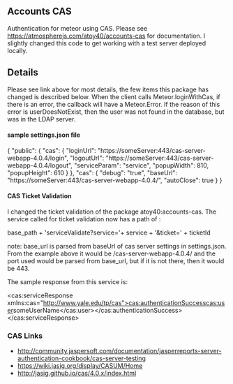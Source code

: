 ## Accounts CAS

Authentication for meteor using CAS.  Please see https://atmospherejs.com/atoy40/accounts-cas for documentation.  I slightly changed this code to get working with a test server deployed locally.

## Details

Please see link above for most details, the few items this package has changed is described below.  When the client calls Meteor.loginWithCas, if there is an error, the callback will have a Meteor.Error.  If the reason of this error is userDoesNotExist, then the user was not found in the database, but was in the LDAP server.

#### sample settings.json file

{
  "public": {
    "cas": {
      "loginUrl": "https://someServer:443/cas-server-webapp-4.0.4/login",
      "logoutUrl": "https://someServer:443/cas-server-webapp-4.0.4/logout",
      "serviceParam": "service",
      "popupWidth": 810,
      "popupHeight": 610
    }
  },
  "cas": {
    "debug": "true",
    "baseUrl": "https://someServer:443/cas-server-webapp-4.0.4/",
    "autoClose": true
  }
}

#### CAS Ticket Validation

I changed the ticket validation of the package atoy40:accounts-cas.  The service called for ticket validation now has a path of :

base_path + 'serviceValidate?service='+ service + '&ticket=' + ticketId

note:  base_url is parsed from baseUrl of cas server settings in settings.json.  From the example above it would be /cas-server-webapp-4.0.4/
and the port used would be parsed from base_url, but if it is not there, then it would be 443.

The sample response from this service is:

<cas:serviceResponse xmlns:cas="http://www.yale.edu/tp/cas"><cas:authenticationSuccess><cas:user>someUserName</cas:user></cas:authenticationSuccess></cas:serviceResponse>

### CAS Links

  - http://community.jaspersoft.com/documentation/jasperreports-server-authentication-cookbook/cas-server-testing
  - https://wiki.jasig.org/display/CASUM/Home
  - http://jasig.github.io/cas/4.0.x/index.html
